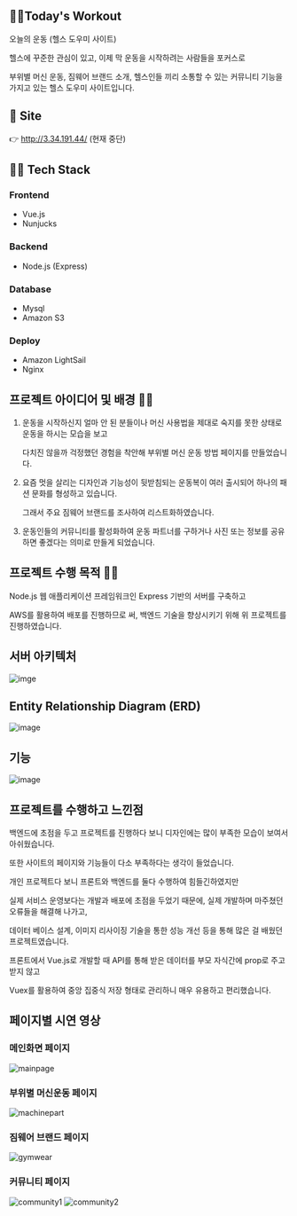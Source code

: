 ## 🏃‍♀️Today's Workout
오늘의 운동 (헬스 도우미 사이트)

헬스에 꾸준한 관심이 있고, 이제 막 운동을 시작하려는 사람들을 포커스로 

부위별 머신 운동, 짐웨어 브랜드 소개, 헬스인들 끼리 소통할 수 있는 커뮤니티 기능을 가지고 있는 헬스 도우미 사이트입니다.


## 🔗 Site
👉 http://3.34.191.44/ (현재 중단)


## 👩‍💻 Tech Stack 
### Frontend 
  * Vue.js
  * Nunjucks
### Backend
  * Node.js (Express)
### Database
  * Mysql
  * Amazon S3
### Deploy
  * Amazon LightSail
  * Nginx


## 프로젝트 아이디어 및 배경 🤷‍♂️
1. 운동을 시작하신지 얼마 안 된 분들이나 머신 사용법을 제대로 숙지를 못한 상태로 운동을 하시는 모습을 보고

   다치진 않을까 걱정했던 경험을 착안해 부위별 머신 운동 방법 페이지를 만들었습니다.

2. 요즘 멋을 살리는 디자인과 기능성이 뒷받침되는 운동복이 여러 출시되어 하나의 패션 문화를 형성하고 있습니다.

   그래서 주요 짐웨어 브랜드를 조사하여 리스트화하였습니다.

3. 운동인들의 커뮤니티를 활성화하여 운동 파트너를 구하거나 사진 또는 정보를 공유하면 좋겠다는 의미로 만들게 되었습니다.


## 프로젝트 수행 목적 👨‍🏫
Node.js 웹 애플리케이션 프레임워크인 Express 기반의 서버를 구축하고 

AWS를 활용하여 배포를 진행하므로 써, 백엔드 기술을 향상시키기 위해 위 프로젝트를 진행하였습니다.


## 서버 아키텍처
![imge](https://github.com/kjungw1025/Todays-workout/assets/120318020/ad52029e-51a1-4c13-8444-9be2e8821344)


## Entity Relationship Diagram (ERD)
![image](https://github.com/kjungw1025/Todays-workout/assets/120318020/657aea5e-0986-413f-9fbd-ecedbf1a9dc1)


## 기능
![image](https://github.com/kjungw1025/Todays-workout/assets/120318020/c717e4bc-857a-4094-a01a-4bf7e8e7f6cd)


## 프로젝트를 수행하고 느낀점
백엔드에 초점을 두고 프로젝트를 진행하다 보니 디자인에는 많이 부족한 모습이 보여서 아쉬웠습니다. 

또한 사이트의 페이지와 기능들이 다소 부족하다는 생각이 들었습니다.

개인 프로젝트다 보니 프론트와 백엔드를 둘다 수행하여 힘들긴하였지만

실제 서비스 운영보다는 개발과 배포에 초점을 두었기 때문에, 실제 개발하며 마주쳤던 오류들을 해결해 나가고, 

데이터 베이스 설계, 이미지 리사이징 기술을 통한 성능 개선 등을 통해 많은 걸 배웠던 프로젝트였습니다.

프론트에서 Vue.js로 개발할 때 API를 통해 받은 데이터를 부모 자식간에 prop로 주고 받지 않고 

Vuex를 활용하여 중앙 집중식 저장 형태로 관리하니 매우 유용하고 편리했습니다.


## 페이지별 시연 영상
### 메인화면 페이지
![mainpage](https://github.com/kjungw1025/Todays-workout/assets/120318020/d4b9876b-daa5-46c9-99a3-336bd7e455c4)

### 부위별 머신운동 페이지
![machinepart](https://github.com/kjungw1025/Todays-workout/assets/120318020/b458b03f-5ce7-4d81-810e-fa4c825f42ed)

### 짐웨어 브랜드 페이지
![gymwear](https://github.com/kjungw1025/Todays-workout/assets/120318020/3a35d509-978d-4a26-b14d-feef298a1e30)

### 커뮤니티 페이지
![community1](https://github.com/kjungw1025/Todays-workout/assets/120318020/961e6398-81a8-475c-be36-b05ddb988222)
![community2](https://github.com/kjungw1025/Todays-workout/assets/120318020/8dab295f-eb00-4c37-a47b-ecccc6cc4b4b)


